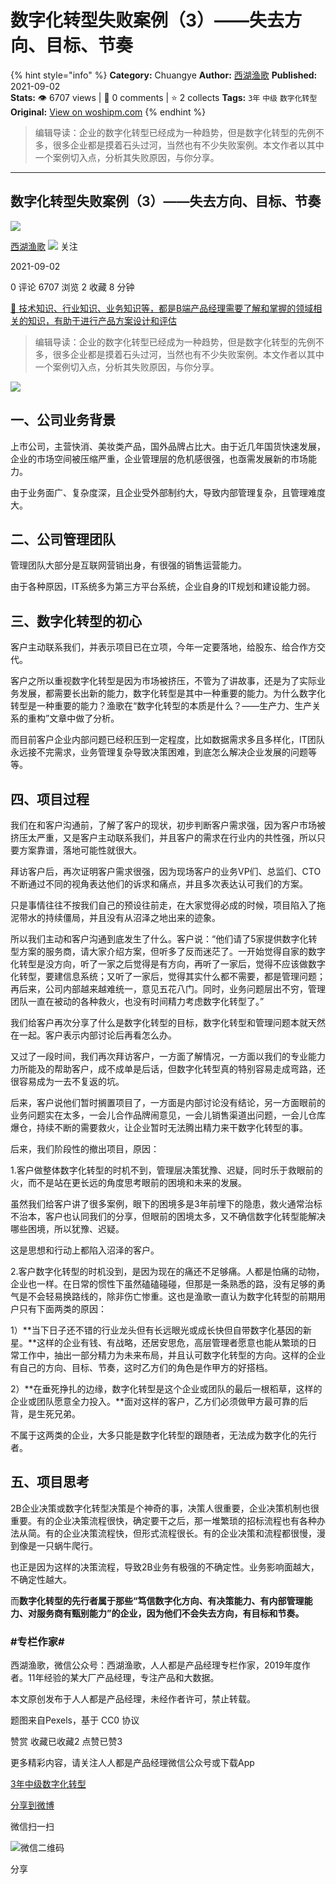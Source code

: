 # 数字化转型失败案例（3）——失去方向、目标、节奏
{% hint style="info" %}
**Category:** Chuangye
**Author:** [西湖渔歌](https://www.woshipm.com/u/911165)
**Published:** 2021-09-02  
**Stats:** 👁️ 6707 views | 💬 0 comments | ⭐ 2 collects
**Tags:** `3年` `中级` `数字化转型`
**Original:** [View on woshipm.com](https://www.woshipm.com/chuangye/5120784.html)
{% endhint %}
> 编辑导读：企业的数字化转型已经成为一种趋势，但是数字化转型的先例不多，很多企业都是摸着石头过河，当然也有不少失败案例。本文作者以其中一个案例切入点，分析其失败原因，与你分享。

---

## 数字化转型失败案例（3）——失去方向、目标、节奏

[![](https://image.woshipm.com/wp-files/2019/11/cN38uEqGz1SCkzPeeDZc.jpg!/both/72x72)](https://www.woshipm.com/u/911165)

[西湖渔歌](https://www.woshipm.com/u/911165) ![](https://static.woshipm.com/tag/1121_1@2x.png) 关注

2021-09-02

0 评论 6707 浏览 2 收藏 8 分钟

[🔗 技术知识、行业知识、业务知识等，都是B端产品经理需要了解和掌握的领域相关的知识，有助于进行产品方案设计和评估](https://ke.qidianla.com/courses/bcpm)

> 编辑导读：企业的数字化转型已经成为一种趋势，但是数字化转型的先例不多，很多企业都是摸着石头过河，当然也有不少失败案例。本文作者以其中一个案例切入点，分析其失败原因，与你分享。

![](https://image.woshipm.com/wp-files/2021/09/Tt7t8z01kG7xijCRBoHO.jpg)

## 一、公司业务背景

上市公司，主营快消、美妆类产品，国外品牌占比大。由于近几年国货快速发展，企业的市场空间被压缩严重，企业管理层的危机感很强，也亟需发展新的市场能力。

由于业务面广、复杂度深，且企业受外部制约大，导致内部管理复杂，且管理难度大。

## 二、公司管理团队

管理团队大部分是互联网营销出身，有很强的销售运营能力。

由于各种原因，IT系统多为第三方平台系统，企业自身的IT规划和建设能力弱。

## 三、数字化转型的初心

客户主动联系我们，并表示项目已在立项，今年一定要落地，给股东、给合作方交代。

客户之所以重视数字化转型是因为市场被挤压，不管为了讲故事，还是为了实际业务发展，都需要长出新的能力，数字化转型是其中一种重要的能力。为什么数字化转型是一种重要的能力？渔歌在“数字化转型的本质是什么？——生产力、生产关系的重构”文章中做了分析。

而目前客户企业内部问题已经积压到一定程度，比如数据需求多且多样化，IT团队永远接不完需求，业务管理复杂导致决策困难，到底怎么解决企业发展的问题等等。

## 四、项目过程

我们在和客户沟通前，了解了客户的现状，初步判断客户需求强，因为客户市场被挤压太严重，又是客户主动联系我们，并且客户的需求在行业内的共性强，所以只要方案靠谱，落地可能性就很大。

拜访客户后，再次证明客户需求很强，因为现场客户的业务VP们、总监们、CTO不断通过不同的视角表达他们的诉求和痛点，并且多次表达认可我们的方案。

只是事情往往不按我们自己的预设往前走，在大家觉得必成的时候，项目陷入了拖泥带水的持续僵局，并且没有从沼泽之地出来的迹象。

所以我们主动和客户沟通到底发生了什么。客户说：“他们请了5家提供数字化转型方案的服务商，请大家介绍方案，但听多了反而迷茫了。一开始觉得自家的数字化转型是没方向，听了一家之后觉得是有方向，再听了一家后，觉得不应该做数字化转型，要建信息系统；又听了一家后，觉得其实什么都不需要，都是管理问题；再后来，公司内部越来越难统一，意见五花八门。同时，业务问题层出不穷，管理团队一直在被动的各种救火，也没有时间精力考虑数字化转型了。”

我们给客户再次分享了什么是数字化转型的目标，数字化转型和管理问题本就天然在一起。客户表示内部讨论后再看怎么办。

又过了一段时间，我们再次拜访客户，一方面了解情况，一方面以我们的专业能力力所能及的帮助客户，成不成单是后话，但数字化转型真的特别容易走成弯路，还很容易成为一去不复返的坑。

后来，客户说他们暂时搁置项目了，一方面是内部讨论没有结论，另一方面眼前的业务问题实在太多，一会儿合作品牌闹意见，一会儿销售渠道出问题，一会儿仓库爆仓，持续不断的需要救火，让企业暂时无法腾出精力来干数字化转型的事。

后来，我们阶段性的撤出项目，原因：

1.客户做整体数字化转型的时机不到，管理层决策犹豫、迟疑，同时乐于救眼前的火，而不是站在更长远的角度思考眼前的困境和未来的发展。

虽然我们给客户讲了很多案例，眼下的困境多是3年前埋下的隐患，救火通常治标不治本，客户也认同我们的分享，但眼前的困境太多，又不确信数字化转型能解决哪些困境，所以犹豫、迟疑。

这是思想和行动上都陷入沼泽的客户。

2.客户数字化转型的时机没到，是因为现在的痛还不足够痛。人都是怕痛的动物，企业也一样。在日常的惯性下虽然磕磕碰碰，但那是一条熟悉的路，没有足够的勇气是不会轻易换路线的，除非伤亡惨重。这也是渔歌一直认为数字化转型的前期用户只有下面两类的原因：

1）**当下日子还不错的行业龙头但有长远眼光或成长快但自带数字化基因的新星。**这样的企业有钱、有战略，还居安思危，高层管理者愿意也能从繁琐的日常工作中，抽出一部分精力为未来布局，并且认可数字化转型的方向。这样的企业有自己的方向、目标、节奏，这时乙方们的角色是作甲方的好搭档。

2）**在垂死挣扎的边缘，数字化转型是这个企业或团队的最后一根稻草，这样的企业或团队愿意全力投入。**面对这样的客户，乙方们必须做甲方最可靠的后背，是生死兄弟。

不属于这两类的企业，大多只能是数字化转型的跟随者，无法成为数字化的先行者。

## 五、项目思考

2B企业决策或数字化转型决策是个神奇的事，决策人很重要，企业决策机制也很重要。有的企业决策流程很快，确定要干之后，那一堆繁琐的招标流程也有各种办法从简。有的企业决策流程快，但形式流程很长。有的企业决策和流程都很慢，漫到像是一只蜗牛爬行。

也正是因为这样的决策流程，导致2B业务有极强的不确定性。业务影响面越大，不确定性越大。

而**数字化转型的先行者属于那些“笃信数字化方向、有决策能力、有内部管理能力、对服务商有甄别能力”的企业，因为他们不会失去方向，有目标和节奏。**

### #专栏作家#

西湖渔歌，微信公众号：西湖渔歌，人人都是产品经理专栏作家，2019年度作者。11年经验的某大厂产品经理，专注产品和大数据。

本文原创发布于人人都是产品经理，未经作者许可，禁止转载。

题图来自Pexels，基于 CC0 协议

赞赏 收藏已收藏2 点赞已赞3

更多精彩内容，请关注人人都是产品经理微信公众号或下载App

[3年](https://www.woshipm.com/tag/3%e5%b9%b4)[中级](https://www.woshipm.com/tag/%e4%b8%ad%e7%ba%a7)[数字化转型](https://www.woshipm.com/tag/%e6%95%b0%e5%ad%97%e5%8c%96%e8%bd%ac%e5%9e%8b)

[分享到微博](https://service.weibo.com/share/share.php?appkey=2775287854&title=数字化转型失败案例（3）——失去方向、目标、节奏&url=https://www.woshipm.com/chuangye/5120784.html&pic=https://image.woshipm.com/wp-files/2021/09/Tt7t8z01kG7xijCRBoHO.jpg)

微信扫一扫

![微信二维码](https://api.pwmqr.com/qrcode/create/?url=https://www.woshipm.com/chuangye/5120784.html)

分享